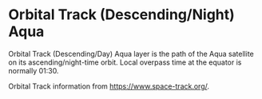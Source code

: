 # Orbital Track (Descending/Night) Aqua
Orbital Track (Descending/Day) Aqua layer is the path of the Aqua satellite on its ascending/night-time orbit. Local overpass time at the equator is normally 01:30.

Orbital Track information from <https://www.space-track.org/>.
